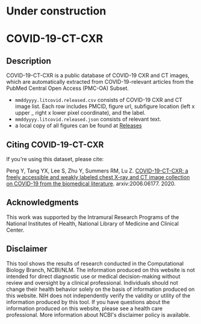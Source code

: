 # Under construction

# COVID-19-CT-CXR

## Description

COVID-19-CT-CXR is a public database of COVID-19 CXR and CT images, which are automatically extracted from COVID-19-relevant articles from the PubMed Central Open Access (PMC-OA) Subset. 

* `mmddyyyy.litcovid.released.csv` consists of COVID-19 CXR and CT image list. Each row includes PMCID, figure url, subfigure location (left x upper _ right x lower pixel coordinate), and the label.
* `mmddyyyy.litcovid.released.json` consists of relevant text.
* a local copy of all figures can be found at [Releases](https://github.com/yfpeng/COVID-19-CT-CXR/releases)

## Citing COVID-19-CT-CXR

If you're using this dataset, please cite:


Peng Y, Tang YX, Lee S, Zhu Y, Summers RM, Lu Z. [COVID-19-CT-CXR: a freely
accessible and weakly labeled chest X-ray and CT image collection on COVID-19
from the biomedical literature](https://arxiv.org/abs/2006.06177). arxiv:2006.06177. 2020.


## Acknowledgments

This work was supported by the Intramural Research Programs of the National Institutes of Health, National Library of Medicine and Clinical Center.

## Disclaimer

This tool shows the results of research conducted in the Computational Biology Branch, NCBI/NLM. The information produced on this website is not intended for direct diagnostic use or medical decision-making without review and oversight by a clinical professional. Individuals should not change their health behavior solely on the basis of information produced on this website. NIH does not independently verify the validity or utility of the information produced by this tool. If you have questions about the information produced on this website, please see a health care professional. More information about NCBI's disclaimer policy is available.
